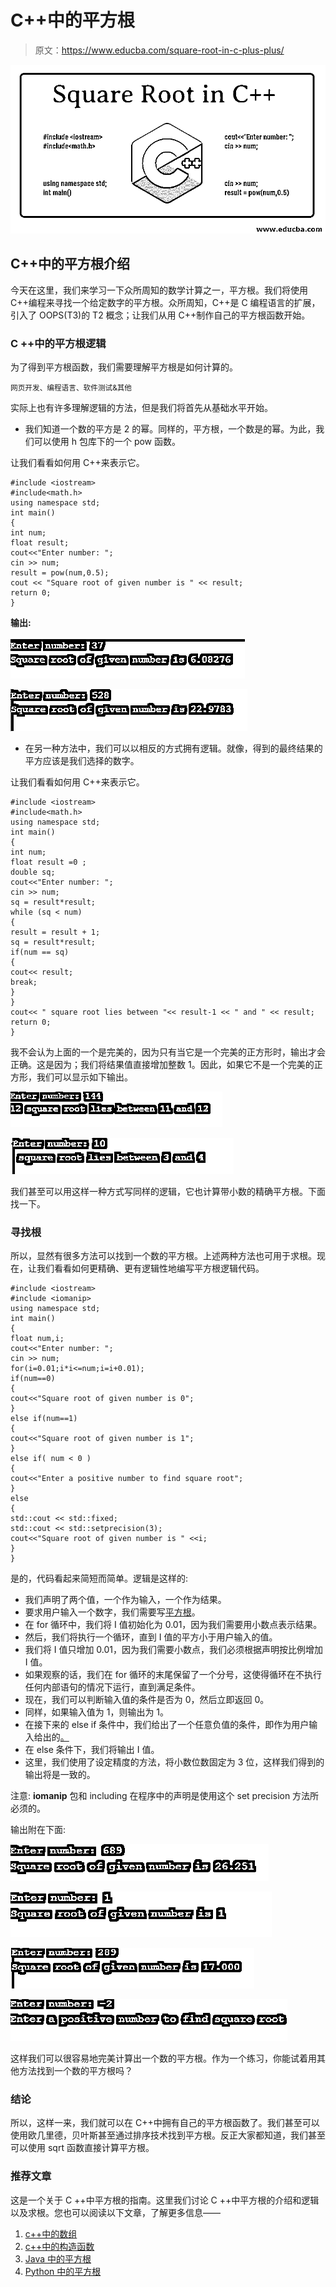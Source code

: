 # C++中的平方根

> 原文：<https://www.educba.com/square-root-in-c-plus-plus/>

![Square Root in C++](img/1a46fbe132ad9cdbb995581ccd8c3609.png)



## C++中的平方根介绍

今天在这里，我们来学习一下众所周知的数学计算之一，平方根。我们将使用 C++编程来寻找一个给定数字的平方根。众所周知，C++是 C 编程语言的扩展，引入了 OOPS(T3)的 T2 概念；让我们从用 C++制作自己的平方根函数开始。

### C ++中的平方根逻辑

为了得到平方根函数，我们需要理解平方根是如何计算的。

<small>网页开发、编程语言、软件测试&其他</small>

实际上也有许多理解逻辑的方法，但是我们将首先从基础水平开始。

*   我们知道一个数的平方是 2 的幂。同样的，平方根，一个数是的幂。为此，我们可以使用 h 包库下的一个 pow 函数。

让我们看看如何用 C++来表示它。

```
#include <iostream>
#include<math.h>
using namespace std;
int main()
{
int num;
float result;
cout<<"Enter number: ";
cin >> num;
result = pow(num,0.5);
cout << "Square root of given number is " << result;
return 0;
}
```

**输出:**

![Square Root in C++-1.1](img/90ff8e7452a7d02bf0548ef03b5e2f29.png)



![Square Root in C++-1.2..](img/d8b61a626cc3e8af155419315ab25270.png)



*   在另一种方法中，我们可以以相反的方式拥有逻辑。就像，得到的最终结果的平方应该是我们选择的数字。

让我们看看如何用 C++来表示它。

```
#include <iostream>
#include<math.h>
using namespace std;
int main()
{
int num;
float result =0 ;
double sq;
cout<<"Enter number: ";
cin >> num;
sq = result*result;
while (sq < num)
{
result = result + 1;
sq = result*result;
if(num == sq)
{
cout<< result;
break;
}
}
cout<< " square root lies between "<< result-1 << " and " << result;
return 0;
}
```

我不会认为上面的一个是完美的，因为只有当它是一个完美的正方形时，输出才会正确。这是因为；我们将结果值直接增加整数 1。因此，如果它不是一个完美的正方形，我们可以显示如下输出。

![Square Root in C++-1.3](img/879c0153fa1782ffa782d00559fd3993.png)



![Square Root in C++-1.4...](img/ec84b6e5ab67cfe75ca63dd048a6d9f9.png)



我们甚至可以用这样一种方式写同样的逻辑，它也计算带小数的精确平方根。下面找一下。

### 寻找根

所以，显然有很多方法可以找到一个数的平方根。上述两种方法也可用于求根。现在，让我们看看如何更精确、更有逻辑性地编写平方根逻辑代码。

```
#include <iostream>
#include <iomanip>
using namespace std;
int main()
{
float num,i;
cout<<"Enter number: ";
cin >> num;
for(i=0.01;i*i<=num;i=i+0.01);
if(num==0)
{
cout<<"Square root of given number is 0";
}
else if(num==1)
{
cout<<"Square root of given number is 1";
}
else if( num < 0 )
{
cout<<"Enter a positive number to find square root";
}
else
{
std::cout << std::fixed;
std::cout << std::setprecision(3);
cout<<"Square root of given number is " <<i;
}
}
```

是的，代码看起来简短而简单。逻辑是这样的:

*   我们声明了两个值，一个作为输入，一个作为结果。
*   要求用户输入一个数字，我们需要写[平方根](https://www.educba.com/square-root-in-php/)。
*   在 for 循环中，我们将 I 值初始化为 0.01，因为我们需要用小数点表示结果。
*   然后，我们将执行一个循环，直到 I 值的平方小于用户输入的值。
*   我们将 I 值只增加 0.01，因为我们需要小数点，我们必须根据声明按比例增加 I 值。
*   如果观察的话，我们在 for 循环的末尾保留了一个分号，这使得循环在不执行任何内部语句的情况下运行，直到满足条件。
*   现在，我们可以判断输入值的条件是否为 0，然后立即返回 0。
*   同样，如果输入值为 1，则输出为 1。
*   在接下来的 else if 条件中，我们给出了一个任意负值的条件，即作为用户输入给出的[。](https://www.educba.com/java-user-input/)
*   在 else 条件下，我们将输出 I 值。
*   这里，我们使用了设定精度的方法，将小数位数固定为 3 位，这样我们得到的输出将是一致的。

注意: **iomanip** 包和 including 在程序中的声明是使用这个 set precision 方法所必须的。

输出附在下面:

![Example-1.5](img/eada492ff4dec0481f77be1c249e36b8.png)



![Example-1.6](img/35cb81dcf6bbddd5b4a69e850133925f.png)



![Example-1.7](img/dc9a6a45c0c021db341dc71c84ca654a.png)



![Example-1.8](img/80a20a5414e530a4854251dcc077565f.png)



这样我们可以很容易地完美计算出一个数的平方根。作为一个练习，你能试着用其他方法找到一个数的平方根吗？

### 结论

所以，这样一来，我们就可以在 C++中拥有自己的平方根函数了。我们甚至可以使用欧几里德，贝叶斯甚至通过排序技术找到平方根。反正大家都知道，我们甚至可以使用 sqrt 函数直接计算平方根。

### 推荐文章

这是一个关于 C ++中平方根的指南。这里我们讨论 C ++中平方根的介绍和逻辑以及求根。您也可以阅读以下文章，了解更多信息——

1.  [c++中的数组](https://www.educba.com/arrays-in-c-plus-plus/)
2.  [c++中的构造函数](https://www.educba.com/constructor-in-c-plus-plus/)
3.  [Java 中的平方根](https://www.educba.com/square-root-in-java/)
4.  [Python 中的平方根](https://www.educba.com/square-root-in-python/)





